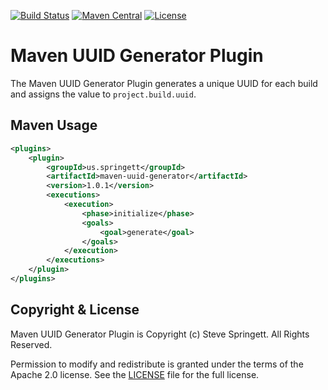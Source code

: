 [![Build Status](https://travis-ci.org/stevespringett/maven-uuid-generator.svg?branch=master)](https://travis-ci.org/stevespringett/maven-uuid-generator)
[![Maven Central](https://maven-badges.herokuapp.com/maven-central/us.springett/maven-uuid-generator/badge.svg)](https://maven-badges.herokuapp.com/maven-central/us.springett/maven-uuid-generator)
[![License](https://img.shields.io/badge/license-Apache%202.0-brightgreen.svg)][License]


Maven UUID Generator Plugin
=========

The Maven UUID Generator Plugin generates a unique UUID for each build and assigns the value to `project.build.uuid`.

Maven Usage
-------------------

```xml
<plugins>
    <plugin>
        <groupId>us.springett</groupId>
        <artifactId>maven-uuid-generator</artifactId>
        <version>1.0.1</version>
        <executions>
            <execution>
                <phase>initialize</phase>
                <goals>
                    <goal>generate</goal>
                </goals>
            </execution>
        </executions>
    </plugin>
</plugins>
```

Copyright & License
-------------------

Maven UUID Generator Plugin is Copyright (c) Steve Springett. All Rights Reserved.

Permission to modify and redistribute is granted under the terms of the Apache 2.0 license. See the [LICENSE] file for the full license.

[License]: https://github.com/stevespringett/maven-uuid-generator/blob/master/LICENSE

